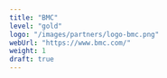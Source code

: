 ```yaml
---
title: "BMC"
level: "gold"
logo: "/images/partners/logo-bmc.png"
webUrl: "https://www.bmc.com/"
weight: 1
draft: true
---
```

